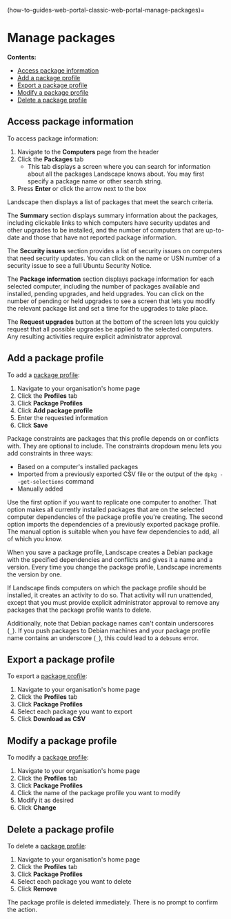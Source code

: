 (how-to-guides-web-portal-classic-web-portal-manage-packages)=
# Manage packages

**Contents:**

- [Access package information](#heading--access-package-information)
- [Add a package profile](#heading--add-a-package-profile)
- [Export a package profile](#heading--export-a-package-profile)
- [Modify a package profile](#heading--modify-a-package-profile)
- [Delete a package profile](#heading--delete-a-package-profile)

## Access package information

To access package information:

1. Navigate to the **Computers** page from the header
2. Click the **Packages** tab
   - This tab displays a screen where you can search for information about all the packages Landscape knows about. You may first specify a package name or other search string.
3. Press **Enter** or click the arrow next to the box 

Landscape then displays a list of packages that meet the search criteria.

The **Summary** section displays summary information about the packages, including clickable links to which computers have security updates and other upgrades to be installed, and the number of computers that are up-to-date and those that have not reported package information.

The **Security issues** section provides a list of security issues on computers that need security updates. You can click on the name or USN number of a security issue to see a full Ubuntu Security Notice.

The **Package information** section displays package information for each selected computer, including the number of packages available and installed, pending upgrades, and held upgrades. You can click on the number of pending or held upgrades to see a screen that lets you modify the relevant package list and set a time for the upgrades to take place.

The **Request upgrades** button at the bottom of the screen lets you quickly request that all possible upgrades be applied to the selected computers. Any resulting activities require explicit administrator approval.

## Add a package profile

To add a [package profile](/explanation/terms/profiles/package-profile):

1. Navigate to your organisation's home page
2. Click the **Profiles** tab
3. Click **Package Profiles**
4. Click **Add package profile**
5. Enter the requested information
6. Click **Save**

Package constraints are packages that this profile depends on or conflicts with. They are optional to include. The constraints dropdown menu lets you add constraints in three ways: 
-  Based on a computer's installed packages
- Imported from a previously exported CSV file or the output of the `dpkg --get-selections` command
- Manually added

Use the first option if you want to replicate one computer to another. That option makes all currently installed packages that are on the selected computer dependencies of the package profile you're creating. The second option imports the dependencies of a previously exported package profile. The manual option is suitable when you have few dependencies to add, all of which you know.

When you save a package profile, Landscape creates a Debian package with the specified dependencies and conflicts and gives it a name and a version. Every time you change the package profile, Landscape increments the version by one.

If Landscape finds computers on which the package profile should be installed, it creates an activity to do so. That activity will run unattended, except that you must provide explicit administrator approval to remove any packages that the package profile wants to delete.

Additionally, note that Debian package names can't contain underscores (`_`). If you push packages to Debian machines and your package profile name contains an underscore (`_`), this could lead to a `debsums` error.

## Export a package profile

To export a [package profile](/explanation/terms/profiles/package-profile):

1. Navigate to your organisation's home page
2. Click the **Profiles** tab
3. Click **Package Profiles**
4. Select each package you want to export 
5. Click **Download as CSV**

## Modify a package profile

To modify a [package profile](/explanation/terms/profiles/package-profile):

1.  Navigate to your organisation's home page
2. Click the **Profiles** tab
3. Click **Package Profiles**
4. Click the name of the package profile you want to modify
5. Modify it as desired
6. Click **Change**

## Delete a package profile

To delete a [package profile](/explanation/terms/profiles/package-profile):

1. Navigate to your organisation's home page
2. Click the **Profiles** tab
3. Click **Package Profiles**
4. Select each package you want to delete
5. Click **Remove**

The package profile is deleted immediately. There is no prompt to confirm the action.

